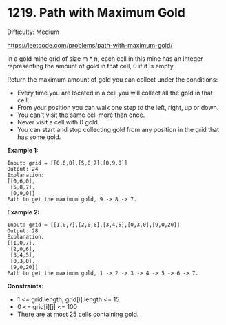# 1219. Path with Maximum Gold

Difficulty: Medium

https://leetcode.com/problems/path-with-maximum-gold/

In a gold mine grid of size m * n, each cell in this mine has an integer representing the amount of gold in that cell, 0 if it is empty.

Return the maximum amount of gold you can collect under the conditions:

* Every time you are located in a cell you will collect all the gold in that cell.
* From your position you can walk one step to the left, right, up or down.
* You can't visit the same cell more than once.
* Never visit a cell with 0 gold.
* You can start and stop collecting gold from any position in the grid that has some gold.

**Example 1:**
```
Input: grid = [[0,6,0],[5,8,7],[0,9,0]]
Output: 24
Explanation:
[[0,6,0],
 [5,8,7],
 [0,9,0]]
Path to get the maximum gold, 9 -> 8 -> 7.
```

**Example 2:**
```
Input: grid = [[1,0,7],[2,0,6],[3,4,5],[0,3,0],[9,0,20]]
Output: 28
Explanation:
[[1,0,7],
 [2,0,6],
 [3,4,5],
 [0,3,0],
 [9,0,20]]
Path to get the maximum gold, 1 -> 2 -> 3 -> 4 -> 5 -> 6 -> 7.
```

**Constraints:**

* 1 <= grid.length, grid[i].length <= 15
* 0 <= grid[i][j] <= 100
* There are at most 25 cells containing gold.
